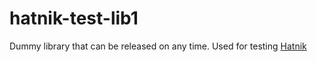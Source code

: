 # hatnik-test-lib1

Dummy library that can be released on any time. Used for testing [Hatnik](http://hatnik.clojurecup.com)


